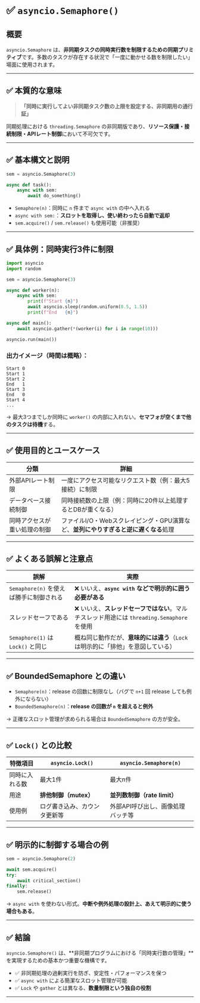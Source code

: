 # ✅ `asyncio.Semaphore()` 

## 概要

`asyncio.Semaphore` は、**非同期タスクの同時実行数を制限するための同期プリミティブ**です。多数のタスクが存在する状況で「一度に動かせる数を制限したい」場面に使用されます。

---

## ✅ 本質的な意味

> **「同時に実行してよい非同期タスク数の上限を設定する、非同期用の通行証」**

同期処理における `threading.Semaphore` の非同期版であり、**リソース保護・接続制限・APIレート制御**において不可欠です。

---

## ✅ 基本構文と説明

```python
sem = asyncio.Semaphore(3)

async def task():
    async with sem:
        await do_something()
```

* `Semaphore(n)`：同時に `n` 件まで `async with` の中へ入れる
* `async with sem:`：**スロットを取得し、使い終わったら自動で返却**
* `sem.acquire()` / `sem.release()` も使用可能（非推奨）

---

## ✅ 具体例：同時実行3件に制限

```python
import asyncio
import random

sem = asyncio.Semaphore(3)

async def worker(n):
    async with sem:
        print(f"Start {n}")
        await asyncio.sleep(random.uniform(0.5, 1.5))
        print(f"End   {n}")

async def main():
    await asyncio.gather(*(worker(i) for i in range(10)))

asyncio.run(main())
```

### 出力イメージ（時間は概略）：

```
Start 0
Start 1
Start 2
End   1
Start 3
End   0
Start 4
...
```

→ 最大3つまでしか同時に `worker()` の内部に入れない。**セマフォが空くまで他のタスクは待機**する。

---

## ✅ 使用目的とユースケース

| 分類             | 詳細                                               |
| -------------- | ------------------------------------------------ |
| 外部APIレート制限     | 一度にアクセス可能なリクエスト数（例：最大5接続）に制限                     |
| データベース接続制御     | 同時接続数の上限（例：同時に20件以上処理するとDBが重くなる）                 |
| 同時アクセスが重い処理の制御 | ファイルI/O・Webスクレイピング・GPU演算など、**並列にやりすぎると逆に遅くなる**処理 |

---

## ✅ よくある誤解と注意点

| 誤解                            | 実際                                                          |
| ----------------------------- | ----------------------------------------------------------- |
| `Semaphore(n)` を使えば勝手に制御される   | ❌ いいえ、**`async with` などで明示的に囲う必要がある**                       |
| スレッドセーフである                    | ❌ いいえ、**スレッドセーフではない**。マルチスレッド用途には `threading.Semaphore` を使用 |
| `Semaphore(1)` は `Lock()` と同じ | 概ね同じ動作だが、**意味的には違う**（`Lock` は明示的に「排他」を意図している）               |

---

## ✅ BoundedSemaphore との違い

* `Semaphore(n)`：release の回数に制限なし（バグで `n+1` 回 release しても例外にならない）
* `BoundedSemaphore(n)`：**release の回数が `n` を超えると例外**

→ 正確なスロット管理が求められる場合は `BoundedSemaphore` の方が安全。

---

## ✅ `Lock()` との比較

| 特徴項目    | `asyncio.Lock()` | `asyncio.Semaphore(n)` |
| ------- | ---------------- | ---------------------- |
| 同時に入れる数 | 最大1件             | 最大n件                   |
| 用途      | **排他制御（mutex）**  | **並列数制御（rate limit）**  |
| 使用例     | ログ書き込み、カウンタ更新等   | 外部API呼び出し、画像処理バッチ等     |

---

## ✅ 明示的に制御する場合の例

```python
sem = asyncio.Semaphore(2)

await sem.acquire()
try:
    await critical_section()
finally:
    sem.release()
```

→ `async with` を使わない形式。**中断や例外処理の設計上、あえて明示的に使う場合もある**。

---

## ✅ 結論

`asyncio.Semaphore()` は、\*\*非同期プログラムにおける「同時実行数の管理」\*\*を実現するための基本かつ重要な機構です。

* ✅ 非同期処理の過剰実行を防ぎ、安定性・パフォーマンスを保つ
* ✅ `async with` による簡潔なスロット管理が可能
* ✅ `Lock` や `gather` とは異なる、**数量制限という独自の役割**

---

